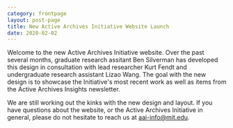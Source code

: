 ```yaml
---
category: frontpage
layout: post-page 
title: New Active Archives Initiative Website Launch
date: 2020-02-02
---
```


Welcome to the new Active Archives Initiative website. Over the past several months, graduate research assitant Ben Silverman has developed this design in consultation with lead researcher Kurt Fendt and undergraduate research assistant Lizao Wang. The goal with the new design is to showcase the Initiative's most recent work as well as items from the Active Archives Insights newsletter.

<!--more-->

We are still working out the kinks with the new design and layout. If you have questions about the website, or the Active Archives Initiative in general, please do not hesitate to reach us at <a href="mailto:aai-info@mit.edu">aai-info@mit.edu</a>.